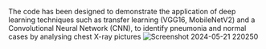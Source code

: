 The code has been designed to demonstrate the 
application of deep learning techniques such as transfer 
learning (VGG16, MobileNetV2) and a Convolutional 
Neural Network (CNN), to identify pneumonia and normal cases by analysing chest X-ray pictures
![Screenshot 2024-05-21 220250](https://github.com/AzizTarek/HealthPrediction/assets/77010224/1f5685d5-cb91-4ebe-b422-4dcdb9fd2af1)
